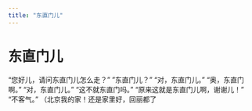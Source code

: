 ```yaml
---
title: "东直门儿"
---
```

# 东直门儿

“您好儿，请问东直门儿怎么走？” ”东直门儿？” “对，东直门儿。” “奥，东直门啊。” “对，东直门儿。” “这不就东直门吗。” “原来这就是东直门儿啊，谢谢儿！” “不客气。” （北京我的家！还是家里好，回丽都了


